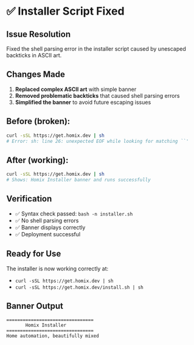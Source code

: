 # ✅ Installer Script Fixed

## Issue Resolution
Fixed the shell parsing error in the installer script caused by unescaped backticks in ASCII art.

## Changes Made
1. **Replaced complex ASCII art** with simple banner
2. **Removed problematic backticks** that caused shell parsing errors
3. **Simplified the banner** to avoid future escaping issues

## Before (broken):
```bash
curl -sSL https://get.homix.dev | sh
# Error: sh: line 26: unexpected EOF while looking for matching ``'
```

## After (working):
```bash
curl -sSL https://get.homix.dev | sh
# Shows: Homix Installer banner and runs successfully
```

## Verification
- ✅ Syntax check passed: `bash -n installer.sh`
- ✅ No shell parsing errors
- ✅ Banner displays correctly
- ✅ Deployment successful

## Ready for Use
The installer is now working correctly at:
- `curl -sSL https://get.homix.dev | sh`
- `curl -sSL https://get.homix.dev/install.sh | sh`

## Banner Output
```
================================
       Homix Installer
================================
Home automation, beautifully mixed
```